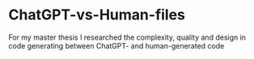 # ChatGPT-vs-Human-files
For my master thesis I researched the complexity, quality and design in code generating between ChatGPT- and human-generated code
